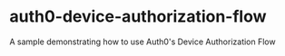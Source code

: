 # auth0-device-authorization-flow
A sample demonstrating how to use Auth0's Device Authorization Flow
